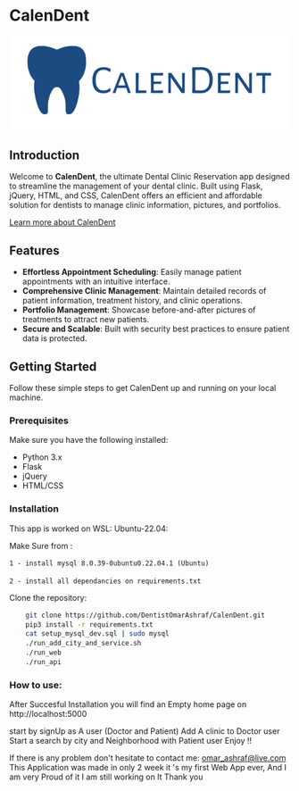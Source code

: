 # CalenDent

![CalenDent Logo](web/static/images/MAIN_LOGO.png)

## Introduction

Welcome to **CalenDent**, the ultimate Dental Clinic Reservation app designed to streamline the management of your dental clinic. Built using Flask, jQuery, HTML, and CSS, CalenDent offers an efficient and affordable solution for dentists to manage clinic information, pictures, and portfolios.

[Learn more about CalenDent](https://www.dentistomarashraf.tech/about)

## Features

- **Effortless Appointment Scheduling**: Easily manage patient appointments with an intuitive interface.
- **Comprehensive Clinic Management**: Maintain detailed records of patient information, treatment history, and clinic operations.
- **Portfolio Management**: Showcase before-and-after pictures of treatments to attract new patients.
- **Secure and Scalable**: Built with security best practices to ensure patient data is protected.

## Getting Started

Follow these simple steps to get CalenDent up and running on your local machine.

### Prerequisites

Make sure you have the following installed:

- Python 3.x
- Flask
- jQuery
- HTML/CSS

### Installation

This app is worked on WSL: Ubuntu-22.04:

Make Sure from :

	1 - install mysql 8.0.39-0ubuntu0.22.04.1 (Ubuntu)
	
	2 - install all dependancies on requirements.txt

Clone the repository:

```bash
	git clone https://github.com/DentistOmarAshraf/CalenDent.git
	pip3 install -r requirements.txt
	cat setup_mysql_dev.sql | sudo mysql
	./run_add_city_and_service.sh
	./run_web
	./run_api
```

### How to use:

After Succesful Installation you will find an Empty home page
on http://localhost:5000

start by signUp as A user (Doctor and Patient)
Add A clinic to Doctor user
Start a search by city and Neighborhood with Patient user
Enjoy !!

If there is any problem don't hesitate to contact me: omar_ashraf@live.com
This Application was made in only 2 week
it 's my first Web App ever, And I am very Proud of it
I am still working on It
Thank you
